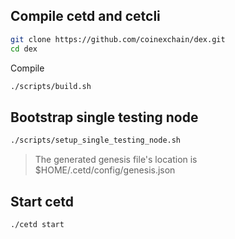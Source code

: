 ## Compile cetd and cetcli

```bash
git clone https://github.com/coinexchain/dex.git
cd dex
```

Compile
```bash
./scripts/build.sh
```

## Bootstrap single testing node
```bash
./scripts/setup_single_testing_node.sh
```

> The generated genesis file's location is $HOME/.cetd/config/genesis.json

## Start cetd

```bash
./cetd start
```
